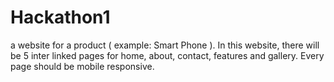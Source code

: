 # Hackathon1
a website for a product ( example: Smart Phone ). In this website, there will be 5 inter linked pages for home, about, contact, features and gallery. Every page should be mobile responsive.
